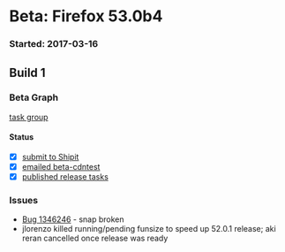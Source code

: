 # Beta: Firefox 53.0b4

### Started: 2017-03-16

## Build 1

### Beta Graph
[task group](https://tools.taskcluster.net/push-inspector/#/zOAsupplTzWk7h5ijovjpA)


#### Status
- [x] [submit to Shipit](https://wiki.mozilla.org/Release:Release_Automation_on_Mercurial:Starting_a_Release#Submit_to_Ship_It)
- [x] [emailed beta-cdntest](../how-tos/relpro.md#1-email-drivers-re-release-live-on-test-channel)
- [x] [published release tasks](../how-tos/relpro.md#3-publish-release)

### Issues
- [Bug 1346246](https://bugzil.la/1346246) - snap broken
- jlorenzo killed running/pending funsize to speed up 52.0.1 release; aki reran cancelled once release was ready


